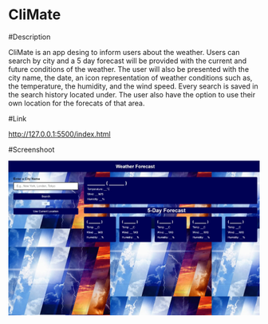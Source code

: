 # CliMate

#Description

CliMate is an app desing to inform users about the weather. Users can search by city and a 5 day forecast will be provided with the current and future conditions of the weather. The user will also be presented with the city name, the date, an icon representation of weather conditions such as, the temperature, the humidity, and the wind speed. Every search is saved in the search history located under. The user also have the option to use their own location for the forecats of that area.  


#Link

http://127.0.0.1:5500/index.html


#Screenshoot

![CliMate](./assets/CliMate.pic.jpeg)